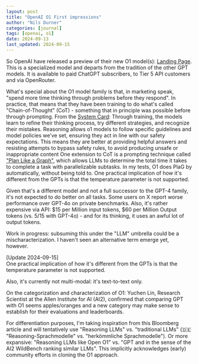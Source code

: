 ```yaml
---
layout: post
title: "OpenAI O1 First impressions"
author: "Nils Durner"
categories: [journal]
tags: [openai, o1]
date: 2024-09-13
last_updated: 2024-09-15
---
```


So OpenAI have released a preview of their new O1 model(s): [Landing Page](https://openai.com/o1/). This is a specialized model and departs from the tradition of the other GPT models. It is available to paid ChatGPT subscribers, to Tier 5 API customers and via OpenRouter.
 
What's special about the O1 model family is that, in marketing speak, "spend more time thinking through problems before they respond". In practice, that means that they have been training to do what's called "Chain-of-Thought" (CoT) - something that in principle was possible before through prompting. From the [System Card](https://assets.ctfassets.net/kftzwdyauwt9/67qJD51Aur3eIc96iOfeOP/71551c3d223cd97e591aa89567306912/o1_system_card.pdf):
Through training, the models learn to refine their thinking process, try different strategies, and recognize their mistakes. Reasoning allows o1 models to follow specific guidelines and model policies we’ve set, ensuring they act in line with our safety expectations. This means they are better at providing helpful answers and resisting attempts to bypass safety rules, to avoid producing unsafe or inappropriate content
One extension to CoT is a prompting technique called ["Plan Like a Graph"](https://arxiv.org/abs/2402.02805), which allows LLMs to determine the total time it takes to complete a task with parallelizable subtasks. In my tests, O1 does PlaG by automatically, without being told to.
One practical implication of how it's different from the GPTs is that the temperature parameter is not supported.

Given that's a different model and not a full successor to the GPT-4 family, it's not expected to do better on all tasks. Some users on X report worse performance over GPT-4o on private benchmarks. Also, it's rather expensive via API: $15 per Million input tokens, $60 per Million Output tokens (vs. $5/$15 with GPT-4o) - and for its thinking, it uses an awful lot of output tokens.
 
Work in progress: subsuming this under the "LLM" umbrella could be a mischaracterization. I haven't seen an alternative term emerge yet, however.
 
[Update 2024-09-15] \
One practical implication of how it's different from the GPTs is that the temperature parameter is not supported.

Also, it's currently not multi-modal: it's text-to-text only.

On the categorization and characterization of O1: Yuchen Lin, Research Scientist at the Allen Institute for AI (AI2), confirmed that comparing GPT with O1 seems apples/oranges and a new category may make sense to establish for their evaluations and leaderboards.

For differentiation purposes, I'm taking inspiration from this Bloomberg article and will tentatively use "Reasoning LLMs" vs. "traditional LLMs" (🇩🇪 "Reasoning-Sprachmodelle" vs. "herkömmliche Sprachmodelle"). Or more expansive: "Reasoning LLMs like Open O1" vs. "GPT and in the sense of the AI2 WildBench ranking similar LLMs". This implicitly acknowledges (early) community efforts in cloning the O1 approach.
